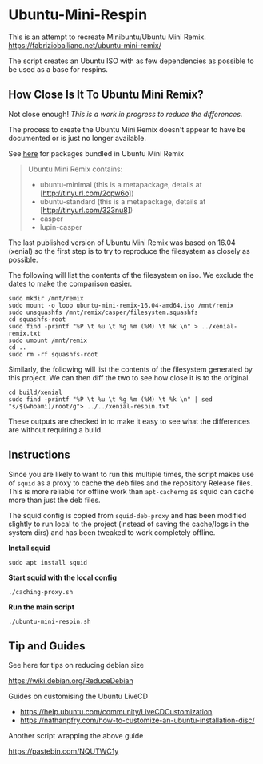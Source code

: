 # Ubuntu-Mini-Respin

This is an attempt to recreate Minibuntu/Ubuntu Mini Remix.
https://fabrizioballiano.net/ubuntu-mini-remix/

The script creates an Ubuntu ISO with as few dependencies as possible to be used as a base for respins.

## How Close Is It To Ubuntu Mini Remix?

Not close enough! _This is a work in progress to reduce the differences._

The process to create the Ubuntu Mini Remix doesn't appear to have be documented or is just no longer available.

See [here](https://answers.launchpad.net/ubuntu-mini-remix/+faq/33) for packages bundled in Ubuntu Mini Remix

> Ubuntu Mini Remix contains:
> - ubuntu-minimal (this is a metapackage, details at [http://tinyurl.com/2cpw6o])
> - ubuntu-standard (this is a metapackage, details at [http://tinyurl.com/323nu8])
> - casper
> - lupin-casper

The last published version of Ubuntu Mini Remix was based on 16.04 (xenial) so the first step is to try to reproduce the filesystem as closely as possible.

The following will list the contents of the filesystem on iso.
We exclude the dates to make the comparison easier.

    sudo mkdir /mnt/remix
    sudo mount -o loop ubuntu-mini-remix-16.04-amd64.iso /mnt/remix 
    sudo unsquashfs /mnt/remix/casper/filesystem.squashfs
    cd squashfs-root
    sudo find -printf "%P \t %u \t %g %m (%M) \t %k \n" > ../xenial-remix.txt
    sudo umount /mnt/remix
    cd ..
    sudo rm -rf squashfs-root

Similarly, the following will list the contents of the filesystem generated by this project.
We can then diff the two to see how close it is to the original.

    cd build/xenial
    sudo find -printf "%P \t %u \t %g %m (%M) \t %k \n" | sed "s/$(whoami)/root/g"> ../../xenial-respin.txt

These outputs are checked in to make it easy to see what the differences are without requiring a build.

## Instructions

Since you are likely to want to run this multiple times, the script makes use of `squid` as a proxy to cache the deb files and the repository Release files. 
This is more reliable for offline work than `apt-cacherng` as squid can cache more than just the deb files.

The squid config is copied from `squid-deb-proxy` and has been modified slightly to run local to the project (instead of saving the cache/logs in the system dirs) and has been tweaked to work completely offline.

**Install squid**

    sudo apt install squid

**Start squid with the local config**

    ./caching-proxy.sh

**Run the main script**

    ./ubuntu-mini-respin.sh
 
## Tip and Guides

See here for tips on reducing debian size

https://wiki.debian.org/ReduceDebian


Guides on customising the Ubuntu LiveCD 

* https://help.ubuntu.com/community/LiveCDCustomization
* https://nathanpfry.com/how-to-customize-an-ubuntu-installation-disc/

Another script wrapping the above guide

https://pastebin.com/NQUTWC1y
